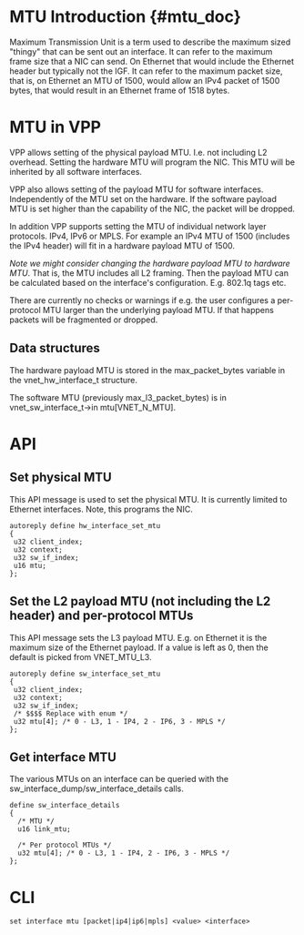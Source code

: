 # MTU Introduction {#mtu_doc}
Maximum Transmission Unit is a term used to describe the maximum sized "thingy" that can be sent out an interface. It can refer to the maximum frame size that a NIC can send. On Ethernet that would include the Ethernet header but typically not the IGF. It can refer to the maximum packet size, that is, on Ethernet an MTU of 1500, would allow an IPv4 packet of 1500 bytes, that would result in an Ethernet frame of 1518 bytes.

# MTU in VPP
VPP allows setting of the physical payload MTU. I.e. not including L2 overhead. Setting the hardware MTU will program the NIC.
This MTU will be inherited by all software interfaces.

VPP also allows setting of the payload MTU for software interfaces. Independently of the MTU set on the hardware. If the software payload MTU is set higher than the capability of the NIC, the packet will be dropped.

In addition VPP supports setting the MTU of individual network layer protocols. IPv4, IPv6 or MPLS. For example an IPv4 MTU of 1500 (includes the IPv4 header) will fit in a hardware payload MTU of 1500.

_Note we might consider changing the hardware payload MTU to hardware MTU_. That is, the MTU includes all L2 framing. Then the payload MTU can be calculated based on the interface's configuration. E.g. 802.1q tags etc.

There are currently no checks or warnings if e.g. the user configures a per-protocol MTU larger than the underlying payload MTU. If that happens packets will be fragmented or dropped.

## Data structures
The hardware payload MTU is stored in the max_packet_bytes variable in the vnet_hw_interface_t structure.

The software MTU (previously max_l3_packet_bytes) is in vnet_sw_interface_t->in mtu[VNET_N_MTU].

# API

## Set physical MTU

This API message is used to set the physical MTU. It is currently limited to Ethernet interfaces. Note, this programs the NIC.

```
autoreply define hw_interface_set_mtu
{
 u32 client_index;
 u32 context;
 u32 sw_if_index;
 u16 mtu;
};
```

## Set the L2 payload MTU (not including the L2 header) and per-protocol MTUs

This API message sets the L3 payload MTU. E.g. on Ethernet it is the maximum size of the Ethernet payload. If a value is left as 0, then the default is picked from VNET_MTU_L3.

```
autoreply define sw_interface_set_mtu
{
 u32 client_index;
 u32 context;
 u32 sw_if_index;
 /* $$$$ Replace with enum */
 u32 mtu[4]; /* 0 - L3, 1 - IP4, 2 - IP6, 3 - MPLS */
};

```

## Get interface MTU

The various MTUs on an interface can be queried with the sw_interface_dump/sw_interface_details calls.

```
define sw_interface_details
{
  /* MTU */
  u16 link_mtu;

  /* Per protocol MTUs */
  u32 mtu[4]; /* 0 - L3, 1 - IP4, 2 - IP6, 3 - MPLS */
};
```

# CLI

```
set interface mtu [packet|ip4|ip6|mpls] <value> <interface>
```

